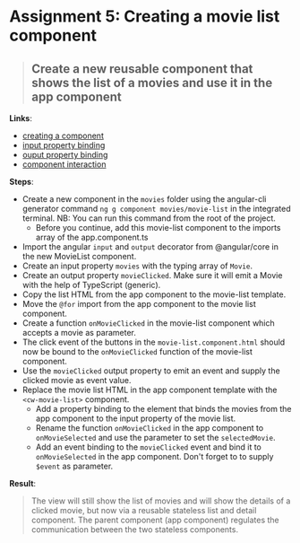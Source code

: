 Assignment 5: Creating a movie list component 
==============================================

> ## Create a new reusable component that shows the list of a movies and use it in the app component

**Links**:
- [creating a component](https://angular-training-guide.rangle.io/cli/creating-components)
- [input property binding](https://angular.dev/guide/components/inputs)
- [ouput property binding](https://angular.dev/guide/components/outputs)
- [component interaction](https://angular.io/docs/ts/latest/cookbook/component-communication.html#!#child-to-parent)

**Steps**:
- Create a new component in the `movies` folder using the angular-cli generator command `ng g component movies/movie-list` in the integrated terminal. NB: You can run this command from the root of the project.
  - Before you continue, add this movie-list component to the imports array of the app.component.ts
- Import the angular `input` and `output` decorator from @angular/core in the new MovieList component.
- Create an input property `movies` with the typing array of `Movie`.
- Create an output property `movieClicked`. Make sure it will emit a Movie with the help of TypeScript (generic).
- Copy the list HTML from the app component to the movie-list template.
- Move the `@for` import from the app component to the movie list component.
- Create a function `onMovieClicked` in the movie-list component which accepts a movie as parameter.
- The click event of the buttons in the `movie-list.component.html` should now be bound to the `onMovieClicked` function of the movie-list component.
- Use the `movieClicked` output property to emit an event and supply the clicked movie as event value.
- Replace the movie list HTML in the app component template with the `<cw-movie-list>` component.
    - Add a property binding to the element that binds the movies from the app component to the input property of the movie list.
    - Rename the function `onMovieClicked` in the app component to `onMovieSelected` and use the parameter to set the `selectedMovie`.
    - Add an event binding to the `movieClicked` event and bind it to `onMovieSelected` in the app component. Don't forget to to supply `$event` as parameter.

**Result**:
> The view will still show the list of movies and will show the details of a clicked movie, but now via a reusable stateless list and detail component.
> The parent component (app component) regulates the communication between the two stateless components.